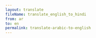 ```yaml
--- 
layout: translate 
fileName: translate_english_to_hindi 
from: ar
to: en 
permalink: translate-arabic-to-english
---
```

